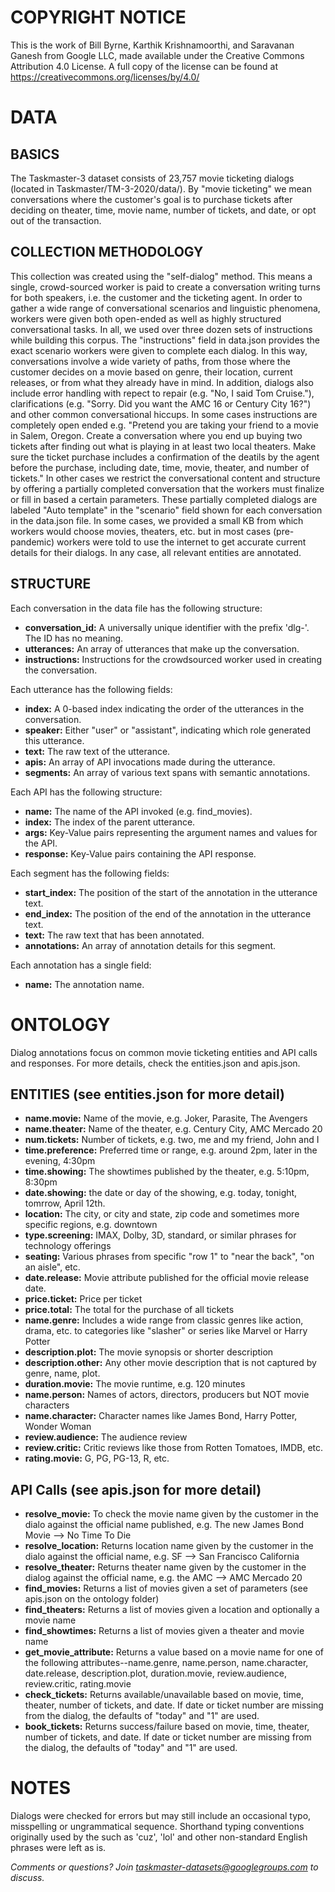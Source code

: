 # COPYRIGHT NOTICE

This is the work of Bill Byrne, Karthik Krishnamoorthi, and Saravanan Ganesh from Google LLC, made available under the Creative Commons Attribution 4.0 License. A full copy of the license can be found at https://creativecommons.org/licenses/by/4.0/

# DATA

## BASICS
The Taskmaster-3 dataset consists of 23,757 movie ticketing dialogs (located in Taskmaster/TM-3-2020/data/). By "movie ticketing" we mean conversations where the  customer's goal is to purchase tickets after deciding on theater, time, movie name, number of tickets, and date, or opt out of the transaction.

## COLLECTION METHODOLOGY
This collection was created using the "self-dialog" method. This means a single, crowd-sourced worker is paid to create a conversation writing turns for both speakers, i.e. the customer and the ticketing agent. In order to gather a wide range of conversational scenarios and linguistic phenomena, workers were given both open-ended as well as highly structured conversational tasks. In all, we used over three dozen sets of instructions while building this corpus. The "instructions" field in data.json provides the exact scenario workers were given to complete each dialog. In this way, conversations involve a wide variety of paths, from those where the customer decides on a movie based on genre, their location, current releases, or from what they already have in mind. In addition, dialogs also include error handling with repect to repair (e.g. "No, I said Tom Cruise."), clarifications (e.g. "Sorry. Did you want the AMC 16 or Century City 16?") and other common conversational hiccups. In some cases instructions are completely open ended e.g. "Pretend you are taking your friend to a movie in Salem, Oregon. Create a conversation where you end up buying two tickets after finding out what is playing in at least two local theaters. Make sure the ticket purchase includes a confirmation of the deatils by the agent before the purchase, including date, time, movie, theater, and number of tickets." In other cases we restrict the conversational content and structure by offering a partially completed conversation that the workers must finalize or fill in based a certain parameters. These partially completed dialogs are labeled "Auto template" in the "scenario" field shown for each conversation in the data.json file. In some cases, we provided a small KB from which workers would choose movies, theaters, etc. but in most cases (pre-pandemic) workers were told to use the internet to get accurate current details for their dialogs. In any case, all relevant entities are annotated. 

## STRUCTURE
Each conversation in the data file has the following structure:
* __conversation_id:__ A universally unique identifier with the prefix 'dlg-'. The ID has no meaning.
* __utterances:__ An array of utterances that make up the conversation.
* __instructions:__ Instructions for the crowdsourced worker used in creating the conversation.

Each utterance has the following fields:
* __index:__ A 0-based index indicating the order of the utterances in the conversation.
* __speaker:__ Either "user" or "assistant", indicating which role generated this utterance.
* __text:__ The raw text of the utterance.
* __apis:__ An array of API invocations made during the utterance. 
* __segments:__ An array of various text spans with semantic annotations.

Each API has the following structure:
* __name:__ The name of the API invoked (e.g. find_movies).
* __index:__ The index of the parent utterance.
* __args:__ Key-Value pairs representing the argument names and values for the API.
* __response:__ Key-Value pairs containing the API response.

Each segment has the following fields:
* __start_index:__ The position of the start of the annotation in the utterance text.
* __end_index:__ The position of the end of the annotation in the utterance text.
* __text:__ The raw text that has been annotated.
* __annotations:__ An array of annotation details for this segment.

Each annotation has a single field:

* __name:__ The annotation name.

# ONTOLOGY
Dialog annotations focus on common movie ticketing entities and API calls and responses. For more details, check the entities.json and apis.json.

## ENTITIES (see entities.json for more detail)
* __name.movie:__ Name of the movie, e.g. Joker, Parasite, The Avengers
* __name.theater:__ Name of the theater, e.g. Century City, AMC Mercado 20
* __num.tickets:__ Number of tickets, e.g. two, me and my friend, John and I
* __time.preference:__ Preferred time or range, e.g. around 2pm, later in the evening, 4:30pm
* __time.showing:__ The showtimes published by the theater, e.g. 5:10pm, 8:30pm
* __date.showing:__ the date or day of the showing, e.g. today, tonight, tomrrow, April 12th.
* __location:__ The city, or city and state, zip code and sometimes more specific regions, e.g. downtown
* __type.screening:__ IMAX, Dolby, 3D, standard, or similar phrases for technology offerings
* __seating:__ Various phrases from specific "row 1" to "near the back", "on an aisle", etc.
* __date.release:__ Movie attribute published for the official movie release date.
* __price.ticket:__ Price per ticket
* __price.total:__ The total for the purchase of all tickets
* __name.genre:__ Includes a wide range from classic genres like action, drama, etc. to categories like "slasher" or series like Marvel or Harry Potter
* __description.plot:__ The movie synopsis or shorter description
* __description.other:__ Any other movie description that is not captured by genre, name, plot.
* __duration.movie:__ The movie runtime, e.g. 120 minutes
* __name.person:__ Names of actors, directors, producers but NOT movie characters
* __name.character:__ Character names like James Bond, Harry Potter, Wonder Woman
* __review.audience:__ The audience review
* __review.critic:__ Critic reviews like those from Rotten Tomatoes, IMDB, etc.
* __rating.movie:__ G, PG, PG-13, R, etc.

## API Calls (see apis.json for more detail)
* __resolve_movie:__ To check the movie name given by the customer in the dialo against the official name published, e.g. The new James Bond Movie --> No Time To Die
* __resolve_location:__ Returns location name given by the customer in the dialo against the official name, e.g. SF --> San Francisco California
* __resolve_theater:__ Returns theater name given by the customer in the dialog against the official name, e.g. the AMC --> AMC Mercado 20
* __find_movies:__ Returns a list of movies given a set of parameters (see apis.json on the ontology folder)
* __find_theaters:__ Returns a list of movies given a location and optionally a movie name
* __find_showtimes:__ Returns a list of movies given a theater and movie name
* __get_movie_attribute:__ Returns a value based on a movie name for one of the following attributes--name.genre, name.person, name.character, date.release, description.plot, duration.movie, review.audience, review.critic, rating.movie
* __check_tickets:__ Returns available/unavailable based on movie, time, theater, number of tickets, and date. If date or ticket number are missing from the dialog, the defaults of "today" and "1" are used.
* __book_tickets:__ Returns success/failure based on movie, time, theater, number of tickets, and date. If date or ticket number are missing from the dialog, the defaults of "today" and "1" are used.

# NOTES
Dialogs were checked for errors but may still include an occasional typo, misspelling or ungrammatical sequence. Shorthand typing conventions originally used by the  such as 'cuz', 'lol' and other non-standard English phrases were left as is. 

_Comments or questions? Join taskmaster-datasets@googlegroups.com to discuss._

